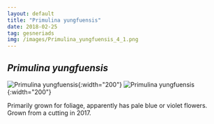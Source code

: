 ```yaml
---
layout: default
title: "Primulina yungfuensis"
date: 2018-02-25
tag: gesneriads
img: /images/Primulina_yungfuensis_4_1.png
---
```


## _Primulina yungfuensis_

![Primulina yungfuensis](/images/Primulina_yungfuensis_4_1.png){:width="200"}
![Primulina yungfuensis](/images/Primulina_yungfuensis_2_1.png){:width="200"}

Primarily grown for foliage, apparently has pale blue or violet flowers. Grown from a cutting in 2017. 
